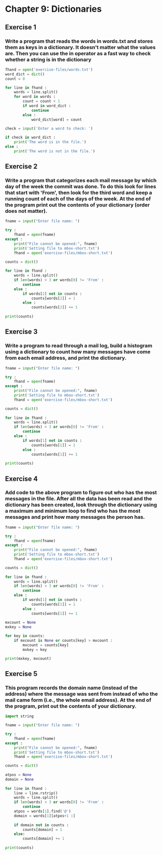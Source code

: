 # Chapter 9: Dictionaries
## Exercise 1 
### Write a program that reads the words in words.txt and stores them as keys in a dictionary. It doesn't matter what the values are. Then you can use the in operator as a fast way to check whether a string is in the dictionary

```python
fhand = open('exercise-files/words.txt')
word_dict = dict()
count = 0

for line in fhand :
    words = line.split()
    for word in words :
        count = count + 1
        if word in word_dict :
            continue
        else :
            word_dict[word] = count
            
check = input('Enter a word to check: ')

if check in word_dict :
    print('The word is in the file.')
else :
    print('The word is not in the file.')
```

## Exercise 2
### Write a program that categorizes each mail message by which day of the week the commit was done. To do this look for lines that start with 'From', then look for the third word and keep a running count of each of the days of the week. At the end of the program print out the contents of your dictionary (order does not matter).

```python
fname = input("Enter file name: ")

try :
    fhand = open(fname)
except :
    print("File cannot be opened:", fname)
    print('Setting file to mbox-short.txt')
    fhand = open('exercise-files/mbox-short.txt')

counts = dict()
    
for line in fhand :
    words = line.split()
    if len(words) < 3 or words[0] != 'From' : 
        continue
    else :
        if words[2] not in counts :
            counts[words[2]] = 1
        else :
            counts[words[2]] += 1
            
print(counts)
```

## Exercise 3
### Write a program to read through a mail log, build a histogram using a dictionary to count how many messages have come from each email address, and print the dictionary.

```python
fname = input("Enter file name: ")

try :
    fhand = open(fname)
except :
    print("File cannot be opened:", fname)
    print('Setting file to mbox-short.txt')
    fhand = open('exercise-files/mbox-short.txt')

counts = dict()
    
for line in fhand :
    words = line.split()
    if len(words) < 3 or words[0] != 'From' : 
        continue
    else :
        if words[1] not in counts :
            counts[words[1]] = 1
        else :
            counts[words[1]] += 1
            
print(counts)
```

## Exercise 4
### Add code to the above program to figure out who has the most messages in the file. After all the data has been read and the dictionary has been created, look through the dictionary using a maximum and minimum loop to find who has the most messages and print how many messages the person has.

```python
fname = input("Enter file name: ")

try :
    fhand = open(fname)
except :
    print("File cannot be opened:", fname)
    print('Setting file to mbox-short.txt')
    fhand = open('exercise-files/mbox-short.txt')

counts = dict()
    
for line in fhand :
    words = line.split()
    if len(words) < 3 or words[0] != 'From' : 
        continue
    else :
        if words[1] not in counts :
            counts[words[1]] = 1
        else :
            counts[words[1]] += 1
            
mxcount = None
mxkey = None

for key in counts:
    if mxcount is None or counts[key] > mxcount :
        mxcount = counts[key]
        mxkey = key

print(mxkey, mxcount)
```

## Exercise 5 
### This program records the domain name (instead of the address) where the message was sent from instead of who the mail came form (i.e., the whole email address). At the end of the program, print out the contents of your dictionary.

```python
import string

fname = input("Enter file name: ")

try :
    fhand = open(fname)
except :
    print("File cannot be opened:", fname)
    print('Setting file to mbox-short.txt')
    fhand = open('exercise-files/mbox-short.txt')

counts = dict()
    
atpos = None
domain = None
    
for line in fhand :
    line = line.rstrip()
    words = line.split()
    if len(words) < 3 or words[0] != 'From' : 
        continue
    atpos = words[1].find('@')
    domain = words[1][atpos+1 :]
    
    if domain not in counts :
        counts[domain] = 1
    else:
        counts[domain] += 1
        
print(counts)
```